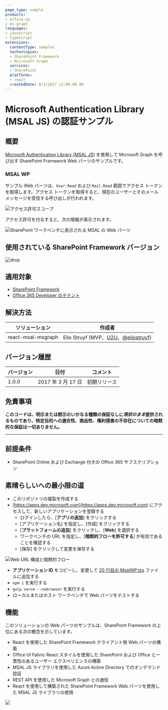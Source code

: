 ```yaml
---
page_type: sample
products:
- office-sp
- ms-graph
languages:
- javascript
- typescript
extensions:
  contentType: samples
  technologies:
  - SharePoint Framework
  - Microsoft Graph
  services:
  - SharePoint
  platforms:
  - react
  createdDate: 8/1/2017 12:00:00 AM
---
```

# Microsoft Authentication Library (MSAL JS) の認証サンプル

## 概要

[Microsoft Authentication Library (MSAL JS)](https://github.com/AzureAD/microsoft-authentication-library-for-js) を使用して Microsoft Graph を呼び出す SharePoint Framework Web パーツのサンプルです。

### MSAL WP

サンプル Web パーツは、`User.Read` および `Mail.Read` 範囲でアクセス トークンを取得します。アクセス トークンを取得すると、現在のユーザーとそのメール メッセージを受信する呼び出しが行われます。

![アクセス許可スコープ](./assets/permission-scopes.png)

アクセス許可を付与すると、次の情報が表示されます。

![SharePoint ワークベンチに表示される MSAL の Web パーツ](./assets/msal-wp-output.png)

## 使用されている SharePoint Framework バージョン 
![drop](https://img.shields.io/badge/drop-GA-green.svg)

## 適用対象

* [SharePoint Framework](https://docs.microsoft.com/sharepoint/dev/spfx/sharepoint-framework-overview)
* [Office 365 Developer のテナント](https://docs.microsoft.com/sharepoint/dev/spfx/set-up-your-developer-tenant)

## 解決方法

ソリューション|作成者
--------|---------
react-msal-msgraph|Elio Struyf (MVP、[U2U](https://www.u2u.be)、[@eliostruyf](https://www.twitter.com/eliostruyf))

## バージョン履歴

バージョン|日付|コメント
-------|----|--------
1.0.0|2017 年 3 月 17 日|初期リリース

## 免責事項
**このコードは、明示または黙示のいかなる種類の保証なしに*現状のまま*提供されるものであり、特定目的への適合性、商品性、権利侵害の不存在についての暗黙的な保証は一切ありません。**

---

## 前提条件

- SharePoint Online および Exchange 付きの Office 365 サブスクリプション

## 素晴らしいへの最小限の道

- このリポジトリの複製を作成する
- [https://apps.dev.microsoft.com](https://apps.dev.microsoft.com) にアクセスして、新しいアプリケーションを登録する
    - ログインしたら、[**アプリの追加**] をクリックする
    - [アプリケーション名] を指定し、[作成] をクリックする
    - [**プラットフォームの追加**] をクリックし、[**Web**] を選択する
    - ワークベンチの URL を指定し、[**暗黙的フローを許可する**] が有効であることを確認する
    - [保存] をクリックして変更を保存する

![Web URL 構成と暗黙的フロー](./assets/redirect-url.png)

- **アプリケーション ID** をコピーし、変更して [20 行目の MsalWP.tsx](./src/webparts/msalWp/components/MsalWp.tsx#20) ファイルに追加する
- `npm i` を実行する
- `gulp serve --nobrowser` を実行する
- ローカルまたはホスト ワークベンチで Web パーツをテストする

## 機能

このソリューションの Web パーツのサンプルは、SharePoint Framework の上位にある次の概念を示しています。

- React を使用した SharePoint Framework クライアント側 Web パーツの構築
- Office UI Fabric React スタイルを使用した SharePoint および Office と一貫性のあるユーザー エクスペリエンスの構築
- MSAL JS ライブラリを使用した Azure Active Directory でのオンデマンド認証
- REST API を使用した Microsoft Graph との通信
- React を使用して構築された SharePoint Framework Web パーツを使用した MSAL JS ライブラリの使用

![](https://pnptelemetry.azurewebsites.net/sp-dev-fx-webparts/samples/react-msal-msgraph)
